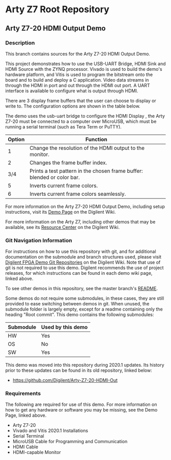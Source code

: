 # Arty Z7 Root Repository

## Arty Z7-20 HDMI Output Demo

### Description

This branch contains sources for the Arty Z7-20 HDMI Output Demo.

This project demonstrates how to use the USB-UART Bridge, HDMI Sink and HDMI Source with the ZYNQ processor. Vivado is used to build the demo's hardware platform, and Vitis is used to program the bitstream onto the board and to build and deploy a C application. Video data streams in through the HDMI in port and out through the HDMI out port. A UART interface is available to configure what is output through HDMI.

There are 3 display frame buffers that the user can choose to display or write to. The configuration options are shown in the table below.

The demo uses the usb-uart bridge to configure the HDMI Display , the Arty Z7-20 must be connected to a computer over MicroUSB, which must be running a serial terminal (such as Tera Term or PuTTY).

| Option    | Function                                                                  |
| --------- | ------------------------------------------------------------------------- |
| 1         | Change the resolution of the HDMI output to the monitor.                  |
| 2         | Changes the frame buffer index.                                           |
| 3/4       | Prints a test pattern in the chosen frame buffer: blended or color bar.   |
| 5         | Inverts current frame colors.                                             |
| 6         | Inverts current frame colors seamlessly.                                  |

For more information on the Arty Z7-20 HDMI Output Demo, including setup instructions, visit its [Demo Page](https://reference.digilentinc.com/reference/programmable-logic/arty-z7/demos/hdmi-output) on the Digilent Wiki.

For more information on the Arty Z7, including other demos that may be available, see its [Resource Center](https://reference.digilentinc.com/reference/programmable-logic/arty-z7/start) on the Digilent Wiki.

### Git Navigation Information

For instructions on how to use this repository with git, and for additional documentation on the submodule and branch structures used, please visit [Digilent FPGA Demo Git Repositories](https://reference.digilentinc.com/reference/programmable-logic/documents/git) on the Digilent Wiki. Note that use of git is not required to use this demo. Digilent recommends the use of project releases, for which instructions can be found in each demo wiki page, linked above.

To see other demos in this repository, see the master branch's [README](https://github.com/Digilent/Arty-Z7).

Some demos do not require some submodules, in these cases, they are still provided to ease switching between demos in git. When unused, the submodule folder is largely empty, except for a readme containing only the heading "Root commit". This demo contains the following submodules:

| Submodule | Used by this demo |
|-----------|-------------------|
| HW        | Yes               |
| OS        | No                |
| SW        | Yes               |

This demo was moved into this repository during 2020.1 updates. Its history prior to these updates can be found in its old repository, linked below:
* https://github.com/Digilent/Arty-Z7-20-HDMI-Out

### Requirements

The following are required for use of this demo. For more information on how to get any hardware or software you may be missing, see the Demo Page, linked above.

* Arty Z7-20
* Vivado and Vitis 2020.1 Installations
* Serial Terminal
* MicroUSB Cable for Programming and Communication
* HDMI Cable
* HDMI-capable Monitor